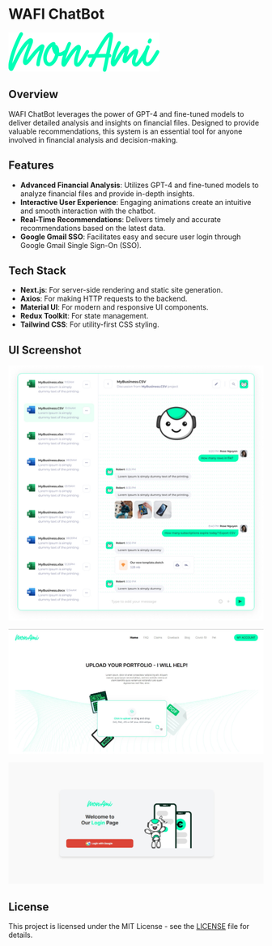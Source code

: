 # WAFI ChatBot

![WAFI ChatBot Logo](./public/logo.svg)

## Overview
WAFI ChatBot leverages the power of GPT-4 and fine-tuned models to deliver detailed analysis and insights on financial files. Designed to provide valuable recommendations, this system is an essential tool for anyone involved in financial analysis and decision-making.

## Features
- **Advanced Financial Analysis**: Utilizes GPT-4 and fine-tuned models to analyze financial files and provide in-depth insights.
- **Interactive User Experience**: Engaging animations create an intuitive and smooth interaction with the chatbot.
- **Real-Time Recommendations**: Delivers timely and accurate recommendations based on the latest data.
- **Google Gmail SSO**:  Facilitates easy and secure user login through Google Gmail Single Sign-On (SSO).

## Tech Stack
- **Next.js**: For server-side rendering and static site generation.
- **Axios**: For making HTTP requests to the backend.
- **Material UI**: For modern and responsive UI components.
- **Redux Toolkit**: For state management.
- **Tailwind CSS**: For utility-first CSS styling.

## UI Screenshot
![WAFI ChatBot UI](./public/chat-img.jpg)

![WAFI ChatBot UI](./public/1.jpg)

![WAFI ChatBot UI](./public/2.jpg)




## License

This project is licensed under the MIT License - see the [LICENSE](LICENSE) file for details.